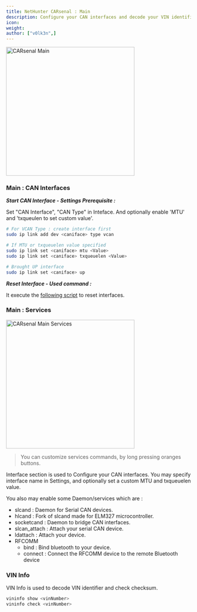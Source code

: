 ```yaml
---
title: NetHunter CARsenal : Main
description: Configure your CAN interfaces and decode your VIN identification number.
icon:
weight:
author: ["v0lk3n",]
---
```


<img src="../assets/main.gif" width="350" alt="CARsenal Main">

### Main : CAN Interfaces

***Start CAN Interface - Settings Prerequisite :***

Set "CAN Interface", "CAN Type" in Inteface. And optionally enable 'MTU' and 'txqueulen to set custom value'.

```bash
# For VCAN Type : create interface first
sudo ip link add dev <caniface> type vcan

# If MTU or txqueuelen value specified
sudo ip link set <caniface> mtu <Value>
sudo ip link set <caniface> txqueuelen <Value>

# Brought UP interface
sudo ip link set <caniface> up
```

***Reset Interface - Used command :***

It execute the <a href="https://raw.githubusercontent.com/V0lk3n/NetHunter-CarArsenal/refs/heads/main/can_reset.sh" target="_blank">following script</a> to reset interfaces.


### Main : Services

<img src="../assets/main-services.gif" width="350" alt="CARsenal Main Services">

> You can customize services commands, by long pressing oranges buttons.

Interface section is used to Configure your CAN interfaces. You may specify interface name in Settings, and optionally set a custom MTU and txqueuelen value.

You also may enable some Daemon/services which are :

- slcand : Daemon for Serial CAN devices.
- hlcand : Fork of slcand made for ELM327 microcontroller.
- socketcand : Daemon to bridge CAN interfaces.
- slcan_attach : Attach your serial CAN device.
- ldattach : Attach your device.
- RFCOMM
    - bind : Bind bluetooth to your device.
    - connect : Connect the RFCOMM device to the remote Bluetooth device


### VIN Info

VIN Info is used to decode VIN identifier and check checksum.

```bash
vininfo show <vinNumber>
vininfo check <vinNumber>
```
